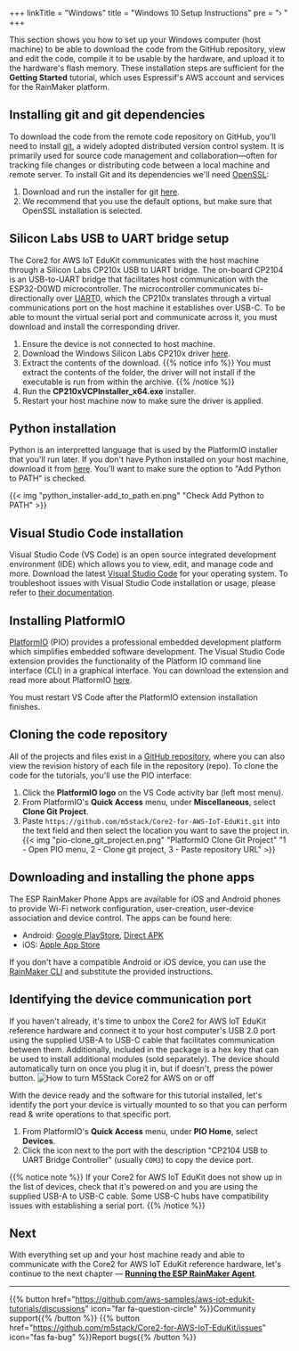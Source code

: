 +++
linkTitle = "Windows"
title = "Windows 10 Setup Instructions"
pre = "› "
+++

This section shows you how to set up your Windows computer (host machine) to be able to download the code from the GitHub repository, view and edit the code, compile it to be usable by the hardware, and upload it to the hardware's flash memory. These installation steps are sufficient for the **Getting Started** tutorial, which uses Espressif's AWS account and services for the RainMaker platform.

## Installing git and git dependencies
To download the code from the remote code repository on GitHub, you'll need to install [git](https://git-scm.com/book/en/v2/Getting-Started-What-is-Git%3F), a widely adopted distributed version control system. It is primarily used for source code management and collaboration—often for tracking file changes or distributing code between a local machine and remote server. To install Git and its dependencies we'll need [OpenSSL](https://www.openssl.org/):
1) Download and run the installer for git [here](https://git-scm.com/download/win).
2) We recommend that you use the default options, but make sure that OpenSSL installation is selected.

## Silicon Labs USB to UART bridge setup
The Core2 for AWS IoT EduKit communicates with the host machine through a Silicon Labs CP210x USB to UART bridge. The on-board CP2104 is an USB-to-UART bridge that facilitates host communication with the ESP32-D0WD microcontroller. The microcontroller communicates bi-directionally over [UART](https://docs.espressif.com/projects/esp-idf/en/latest/esp32/api-reference/peripherals/uart.html)0, which the CP210x translates through a virtual communications port on the host machine it establishes over USB-C. To be able to mount the virtual serial port and communicate across it, you must download and install the corresponding driver.
1) Ensure the device is not connected to host machine.
2) Download the Windows Silicon Labs CP210x driver [here](https://www.silabs.com/documents/public/software/CP210x_VCP_Windows.zip).
3) Extract the contents of the download.
   {{% notice info %}}
   You must extract the contents of the folder, the driver will not install if the executable is run from within the archive.
   {{% /notice %}} 
4) Run the **CP210xVCPInstaller_x64.exe** installer.
5) Restart your host machine now to make sure the driver is applied.

## Python installation
Python is an interpretted language that is used by the PlatformIO installer that you'll run later. If you don't have Python installed on your host machine, download it from [here](https://www.python.org/downloads/). You'll want to make sure the option to "Add Python to PATH" is checked.

{{< img "python_installer-add_to_path.en.png" "Check Add Python to PATH" >}}

## Visual Studio Code installation
Visual Studio Code (VS Code) is an open source integrated development environment (IDE) which allows you to view, edit, and manage code and more. Download the latest [Visual Studio Code](https://code.visualstudio.com/) for your operating system. To troubleshoot issues with Visual Studio Code installation or usage, please refer to [their documentation](https://code.visualstudio.com/docs/setup/setup-overview).

## Installing PlatformIO
[PlatformIO](https://marketplace.visualstudio.com/items?itemName=platformio.platformio-ide) (PIO) provides a professional embedded development platform which simplifies embedded software development. The Visual Studio Code extension provides the functionality of the Platform IO command line interface (CLI) in a graphical interface. You can download the extension and read more about PlatformIO [here](https://platformio.org/install/ide?install=vscode).

You must restart VS Code after the PlatformIO extension installation finishes.

## Cloning the code repository
All of the projects and files exist in a [GitHub repository](https://docs.github.com/en/github/creating-cloning-and-archiving-repositories/about-repositories), where you can also view the revision history of each file in the repository (repo). To clone the code for the tutorials, you'll use the PIO interface:
1) Click the **PlatformIO logo** on the VS Code activity bar (left most menu).
2) From PlatformIO's **Quick Access** menu, under **Miscellaneous**, select **Clone Git Project**.
3) Paste `https://github.com/m5stack/Core2-for-AWS-IoT-EduKit.git` into the text field and then select the location you want to save the project in.
{{< img "pio-clone_git_project.en.png" "PlatformIO Clone Git Project" "1 - Open PIO menu, 2 - Clone git project, 3 - Paste repository URL" >}}

## Downloading and installing the phone apps
The ESP RainMaker Phone Apps are available for iOS and Android phones to provide Wi-Fi network configuration, user-creation, user-device association and device control. The apps can be found here:
* Android: [Google PlayStore](https://play.google.com/store/apps/details?id=com.espressif.rainmaker), [Direct APK](https://github.com/espressif/esp-rainmaker-android/releases)
* iOS: [Apple App Store](https://apps.apple.com/app/esp-rainmaker/id1497491540)

If you don't have a compatible Android or iOS device, you can use the [RainMaker CLI](https://rainmaker.espressif.com/docs/cli-setup.html) and substitute the provided instructions.

## Identifying the device communication port
If you haven't already, it's time to unbox the Core2 for AWS IoT EduKit reference hardware and connect it to your host computer's USB 2.0 port using the supplied USB-A to USB-C cable that facilitates communication between them. Additionally, included in the package is a hex key that can be used to install additional modules (sold separately). The device should automatically turn on once you plug it in, but if doesn't, press the power button.
![How to turn M5Stack Core2 for AWS on or off](windows/core2foraws_power_on_off.jpg?width=500px&classes=shadow)

With the device ready and the software for this tutorial installed, let's identify the port your device is virtually mounted to so that you can perform read & write operations to that specific port.
1) From PlatformIO's **Quick Access** menu, under **PIO Home**, select **Devices**.
2) Click the icon next to the port with the description "CP2104 USB to UART Bridge Controller" (usually `COM3`) to copy the device port.

{{% notice note %}}
If your Core2 for AWS IoT EduKit does not show up in the list of devices, check that it's powered on and you are using the supplied USB-A to USB-C cable. Some USB-C hubs have compatibility issues with establishing a serial port.
{{% /notice %}}

## Next
With everything set up and your host machine ready and able to communicate with the Core2 for AWS IoT EduKit reference hardware, let's continue to the next chapter — [**Running the ESP RainMaker Agent**](/en/getting-started/run-rainmaker.html).

---
{{% button href="https://github.com/aws-samples/aws-iot-edukit-tutorials/discussions" icon="far fa-question-circle" %}}Community support{{% /button %}} {{% button href="https://github.com/m5stack/Core2-for-AWS-IoT-EduKit/issues" icon="fas fa-bug" %}}Report bugs{{% /button %}}